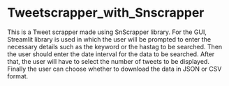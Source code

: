 # Tweetscrapper_with_Snscrapper 

This is a Tweet scrapper made using SnScrapper library.
For the GUI, Streamlit library is used in which the user will be prompted to enter the necessary details such as the keyword or the hastag to be searched. 
Then the user should enter the date interval for the data to be searched. 
After that, the user will have to select the number of tweets to be displayed. 
Finally the user can choose whether to download the data in JSON or CSV format.
